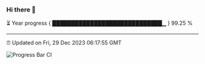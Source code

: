 ### Hi there 👋

⏳ Year progress { █████████████████████████████▁ } 99.25 %

---

⏰ Updated on Fri, 29 Dec 2023 06:17:55 GMT

![Progress Bar CI](https://github.com/liununu/liununu/workflows/Progress%20Bar%20CI/badge.svg)
